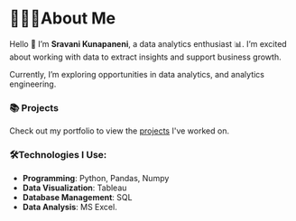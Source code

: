 # 🙋🏻‍♀️About Me

Hello 👋 I’m **Sravani Kunapaneni**, a data analytics enthusiast 📊. I’m excited about working with data to extract insights and support business growth.

Currently, I’m exploring opportunities in data analytics, and analytics engineering.

### 📚 Projects
Check out my portfolio to view the [projects](https://github.com/KunapaneniSravani/Portfolio_Guide) I've worked on.

### 🛠️Technologies I Use:
- **Programming**: Python, Pandas, Numpy
- **Data Visualization**: Tableau
- **Database Management**: SQL
- **Data Analysis**: MS Excel.

<!---
KunapaneniSravani/KunapaneniSravani is a ✨ special ✨ repository because its `README.md` (this file) appears on your GitHub profile.
You can click the Preview link to take a look at your changes.
--->
